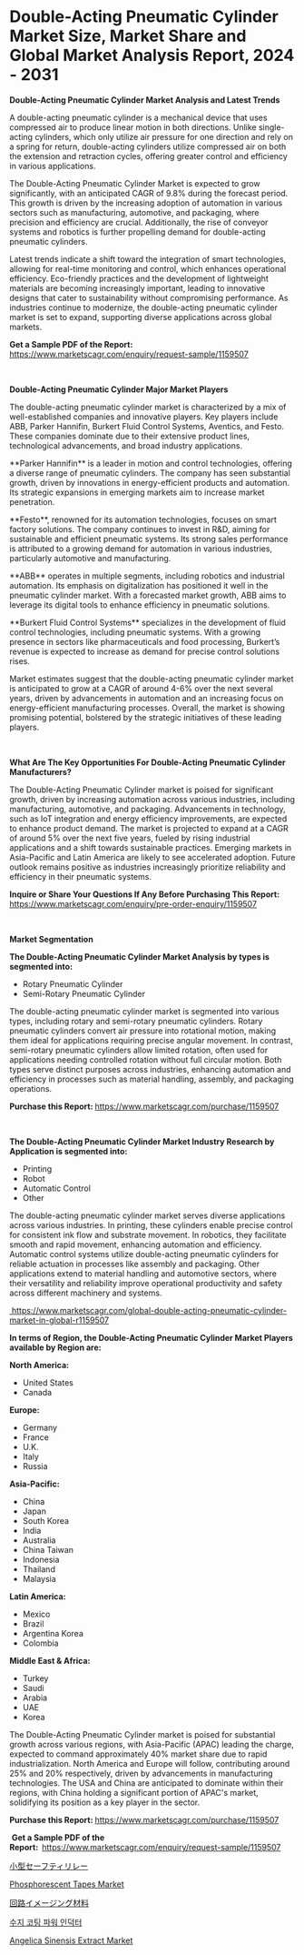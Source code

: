 <p><h1>Double-Acting Pneumatic Cylinder Market Size, Market Share and Global Market Analysis Report, 2024 - 2031</h1></p><p><strong>Double-Acting Pneumatic Cylinder Market Analysis and Latest Trends</strong></p>
<p><p>A double-acting pneumatic cylinder is a mechanical device that uses compressed air to produce linear motion in both directions. Unlike single-acting cylinders, which only utilize air pressure for one direction and rely on a spring for return, double-acting cylinders utilize compressed air on both the extension and retraction cycles, offering greater control and efficiency in various applications.</p><p>The Double-Acting Pneumatic Cylinder Market is expected to grow significantly, with an anticipated CAGR of 9.8% during the forecast period. This growth is driven by the increasing adoption of automation in various sectors such as manufacturing, automotive, and packaging, where precision and efficiency are crucial. Additionally, the rise of conveyor systems and robotics is further propelling demand for double-acting pneumatic cylinders.</p><p>Latest trends indicate a shift toward the integration of smart technologies, allowing for real-time monitoring and control, which enhances operational efficiency. Eco-friendly practices and the development of lightweight materials are becoming increasingly important, leading to innovative designs that cater to sustainability without compromising performance. As industries continue to modernize, the double-acting pneumatic cylinder market is set to expand, supporting diverse applications across global markets.</p></p>
<p><strong>Get a Sample PDF of the Report:&nbsp;</strong> <a href="https://www.marketscagr.com/enquiry/request-sample/1159507">https://www.marketscagr.com/enquiry/request-sample/1159507</a></p>
<p>&nbsp;</p>
<p><strong>Double-Acting Pneumatic Cylinder Major Market Players</strong></p>
<p><p>The double-acting pneumatic cylinder market is characterized by a mix of well-established companies and innovative players. Key players include ABB, Parker Hannifin, Burkert Fluid Control Systems, Aventics, and Festo. These companies dominate due to their extensive product lines, technological advancements, and broad industry applications.</p><p>**Parker Hannifin** is a leader in motion and control technologies, offering a diverse range of pneumatic cylinders. The company has seen substantial growth, driven by innovations in energy-efficient products and automation. Its strategic expansions in emerging markets aim to increase market penetration.</p><p>**Festo**, renowned for its automation technologies, focuses on smart factory solutions. The company continues to invest in R&D, aiming for sustainable and efficient pneumatic systems. Its strong sales performance is attributed to a growing demand for automation in various industries, particularly automotive and manufacturing.</p><p>**ABB** operates in multiple segments, including robotics and industrial automation. Its emphasis on digitalization has positioned it well in the pneumatic cylinder market. With a forecasted market growth, ABB aims to leverage its digital tools to enhance efficiency in pneumatic solutions.</p><p>**Burkert Fluid Control Systems** specializes in the development of fluid control technologies, including pneumatic systems. With a growing presence in sectors like pharmaceuticals and food processing, Burkert’s revenue is expected to increase as demand for precise control solutions rises.</p><p>Market estimates suggest that the double-acting pneumatic cylinder market is anticipated to grow at a CAGR of around 4-6% over the next several years, driven by advancements in automation and an increasing focus on energy-efficient manufacturing processes. Overall, the market is showing promising potential, bolstered by the strategic initiatives of these leading players.</p></p>
<p>&nbsp;</p>
<p><strong>What Are The Key Opportunities For Double-Acting Pneumatic Cylinder Manufacturers?</strong></p>
<p><p>The Double-Acting Pneumatic Cylinder market is poised for significant growth, driven by increasing automation across various industries, including manufacturing, automotive, and packaging. Advancements in technology, such as IoT integration and energy efficiency improvements, are expected to enhance product demand. The market is projected to expand at a CAGR of around 5% over the next five years, fueled by rising industrial applications and a shift towards sustainable practices. Emerging markets in Asia-Pacific and Latin America are likely to see accelerated adoption. Future outlook remains positive as industries increasingly prioritize reliability and efficiency in their pneumatic systems.</p></p>
<p><strong>Inquire or Share Your Questions If Any Before Purchasing This Report:</strong> <a href="https://www.marketscagr.com/enquiry/pre-order-enquiry/1159507">https://www.marketscagr.com/enquiry/pre-order-enquiry/1159507</a></p>
<p>&nbsp;</p>
<p><strong>Market Segmentation</strong></p>
<p><strong>The Double-Acting Pneumatic Cylinder Market Analysis by types is segmented into:</strong></p>
<p><ul><li>Rotary Pneumatic Cylinder</li><li>Semi-Rotary Pneumatic Cylinder</li></ul></p>
<p><p>The double-acting pneumatic cylinder market is segmented into various types, including rotary and semi-rotary pneumatic cylinders. Rotary pneumatic cylinders convert air pressure into rotational motion, making them ideal for applications requiring precise angular movement. In contrast, semi-rotary pneumatic cylinders allow limited rotation, often used for applications needing controlled rotation without full circular motion. Both types serve distinct purposes across industries, enhancing automation and efficiency in processes such as material handling, assembly, and packaging operations.</p></p>
<p><strong>Purchase this Report:&nbsp;</strong><a href="https://www.marketscagr.com/purchase/1159507">https://www.marketscagr.com/purchase/1159507</a></p>
<p>&nbsp;</p>
<p><strong>The Double-Acting Pneumatic Cylinder Market Industry Research by Application is segmented into:</strong></p>
<p><ul><li>Printing</li><li>Robot</li><li>Automatic Control</li><li>Other</li></ul></p>
<p><p>The double-acting pneumatic cylinder market serves diverse applications across various industries. In printing, these cylinders enable precise control for consistent ink flow and substrate movement. In robotics, they facilitate smooth and rapid movement, enhancing automation and efficiency. Automatic control systems utilize double-acting pneumatic cylinders for reliable actuation in processes like assembly and packaging. Other applications extend to material handling and automotive sectors, where their versatility and reliability improve operational productivity and safety across different machinery and systems.</p></p>
<p><a href="https://www.marketscagr.com/global-double-acting-pneumatic-cylinder-market-in-global-r1159507">&nbsp;https://www.marketscagr.com/global-double-acting-pneumatic-cylinder-market-in-global-r1159507</a></p>
<p><strong>In terms of Region, the Double-Acting Pneumatic Cylinder Market Players available by Region are:</strong></p>
<p>
    <p> <strong> North America: </strong>
        <ul>
            <li>United States</li>
            <li>Canada</li>
        </ul>
        </p> 
    <p> <strong> Europe: </strong>
        <ul>
            <li>Germany</li>
            <li>France</li>
            <li>U.K.</li>
            <li>Italy</li>
            <li>Russia</li>
        </ul>
        </p> 
    <p> <strong> Asia-Pacific: </strong>
        <ul>
            <li>China</li>
            <li>Japan</li>
            <li>South Korea</li>
            <li>India</li>
            <li>Australia</li>
            <li>China Taiwan</li>
            <li>Indonesia</li>
            <li>Thailand</li>
            <li>Malaysia</li>
        </ul>
        </p> 
    <p> <strong> Latin America: </strong>
        <ul>
            <li>Mexico</li>
            <li>Brazil</li>
            <li>Argentina Korea</li>
            <li>Colombia</li>
        </ul>
        </p> 
    <p> <strong> Middle East & Africa: </strong>
        <ul>
            <li>Turkey</li>
            <li>Saudi</li>
            <li>Arabia</li>
            <li>UAE</li>
            <li>Korea</li>
        </ul>
    </p>
    </p>
<p><p>The Double-Acting Pneumatic Cylinder market is poised for substantial growth across various regions, with Asia-Pacific (APAC) leading the charge, expected to command approximately 40% market share due to rapid industrialization. North America and Europe will follow, contributing around 25% and 20% respectively, driven by advancements in manufacturing technologies. The USA and China are anticipated to dominate within their regions, with China holding a significant portion of APAC's market, solidifying its position as a key player in the sector.</p></p>
<p><strong>Purchase this Report: </strong><a href="https://www.marketscagr.com/purchase/1159507">https://www.marketscagr.com/purchase/1159507</a></p>
<p>&nbsp;<strong>Get a Sample PDF of the Report:&nbsp;&nbsp;</strong><a href="https://www.marketscagr.com/enquiry/request-sample/1159507">https://www.marketscagr.com/enquiry/request-sample/1159507</a></p>
<p><strong></strong></p>
<p><p><a href="https://medium.com/@ericwilderman2001/miniature-safety-relays-market-%E3%81%AE%E3%82%B0%E3%83%AD%E3%83%BC%E3%83%90%E3%83%AB%E5%B8%82%E5%A0%B4%E6%A6%82%E8%A6%81%E3%81%AF-%E4%B8%96%E7%95%8C%E3%81%8A%E3%82%88%E3%81%B3%E4%B8%BB%E8%A6%81%E5%B8%82%E5%A0%B4%E3%81%AB%E3%81%8A%E3%81%91%E3%82%8B%E6%A5%AD%E7%95%8C%E3%81%AB%E5%BD%B1%E9%9F%BF%E3%82%92%E4%B8%8E%E3%81%88%E3%82%8B%E4%B8%BB%E8%A6%81%E3%81%AA%E3%83%88%E3%83%AC%E3%83%B3%E3%83%89%E3%81%AB%E3%81%A4%E3%81%84%E3%81%A6-%E7%8B%AC%E8%87%AA%E3%81%AE%E8%A6%96%E7%82%B9%E3%82%92%E6%8F%90%E4%BE%9B%E3%81%97%E3%81%BE%E3%81%99-c699bc4dbee4">小型セーフティリレー</a></p><p><a href="https://issuu.com/reportprime-2/docs/phosphorescent-tapes-market-size-20_3bf903396696c2">Phosphorescent Tapes Market</a></p><p><a href="https://medium.com/@ericwilderman2001/circuit-imaging-materials-market-%E3%81%AF-%E3%82%B3%E3%82%B9%E3%83%88%E7%AE%A1%E7%90%86%E3%81%A8%E5%8A%B9%E7%8E%87%E5%90%91%E4%B8%8A%E3%82%92%E5%84%AA%E5%85%88%E3%81%97%E3%81%BE%E3%81%99-%E3%81%95%E3%82%89%E3%81%AB-%E5%A0%B1%E5%91%8A%E6%9B%B8%E3%81%AF%E5%B8%82%E5%A0%B4%E3%81%AE%E9%9C%80%E8%A6%81%E9%9D%A2%E3%81%A8%E4%BE%9B%E7%B5%A6%E9%9D%A2%E3%81%AE%E4%B8%A1%E6%96%B9%E3%82%92%E3%82%AB%E3%83%90%E3%83%BC%E3%81%97%E3%81%A6%E3%81%84%E3%81%BE%E3%81%99-circuit-cb68d2cf1310">回路イメージング材料</a></p><p><a href="https://medium.com/@abbislposival/%EC%84%B8%EA%B3%84-resin-coated-power-inductors-market-%EC%9D%80-2024%EC%97%90%EC%84%9C-2031%EB%A1%9C-%EC%97%B0%ED%8F%89%EA%B7%A0-%EC%A6%9D%EA%B0%80%EC%9C%A8%EC%9D%84-%EB%B3%B4%EC%9D%BC-%EA%B2%83%EC%9C%BC%EB%A1%9C-%EC%98%88%EC%83%81%EB%90%A9%EB%8B%88%EB%8B%A4-7f50845e7020">수지 코팅 파워 인덕터</a></p><p><a href="https://www.linkedin.com/pulse/global-angelica-sinensis-extract-market-share-growth-opportunities-bmf8f?trackingId=QRleIF7oQP2IPDk72BgWAA%3D%3D">Angelica Sinensis Extract Market</a></p></p>